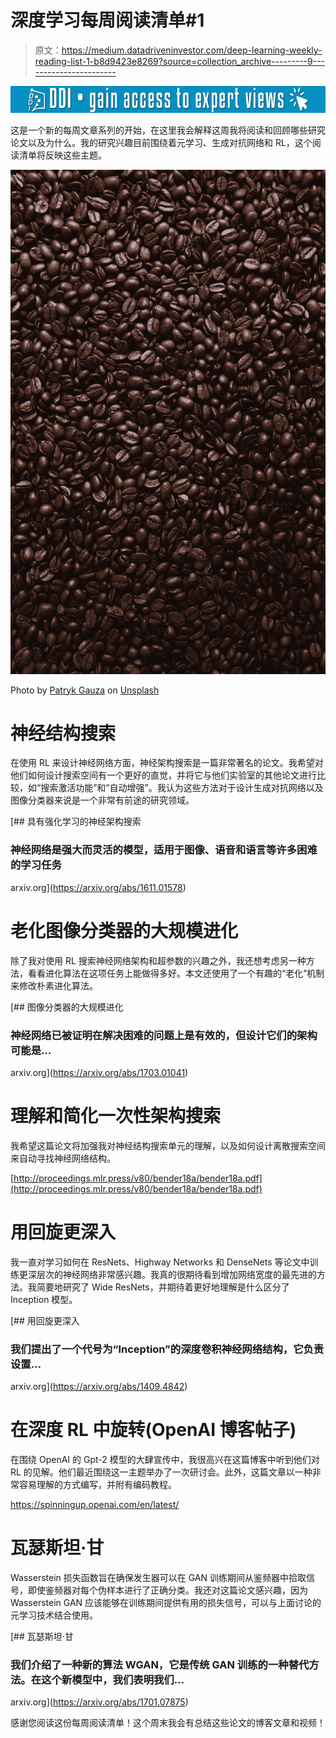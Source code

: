 # 深度学习每周阅读清单#1

> 原文：<https://medium.datadriveninvestor.com/deep-learning-weekly-reading-list-1-b8d9423e8269?source=collection_archive---------9----------------------->

[![](img/60cff867829614c08d9c9ad9eb03b8d6.png)](http://www.track.datadriveninvestor.com/1B9E)

这是一个新的每周文章系列的开始，在这里我会解释这周我将阅读和回顾哪些研究论文以及为什么。我的研究兴趣目前围绕着元学习、生成对抗网络和 RL，这个阅读清单将反映这些主题。

![](img/538d3d7104663401d8f51b7a94a0175b.png)

Photo by [Patryk Gauza](https://unsplash.com/photos/vs0tzSHVcac?utm_source=unsplash&utm_medium=referral&utm_content=creditCopyText) on [Unsplash](https://unsplash.com/?utm_source=unsplash&utm_medium=referral&utm_content=creditCopyText)

# 神经结构搜索

在使用 RL 来设计神经网络方面，神经架构搜索是一篇非常著名的论文。我希望对他们如何设计搜索空间有一个更好的直觉，并将它与他们实验室的其他论文进行比较，如“搜索激活功能”和“自动增强”。我认为这些方法对于设计生成对抗网络以及图像分类器来说是一个非常有前途的研究领域。

 [## 具有强化学习的神经架构搜索

### 神经网络是强大而灵活的模型，适用于图像、语音和语言等许多困难的学习任务

arxiv.org](https://arxiv.org/abs/1611.01578) 

# 老化图像分类器的大规模进化

除了我对使用 RL 搜索神经网络架构和超参数的兴趣之外，我还想考虑另一种方法，看看进化算法在这项任务上能做得多好。本文还使用了一个有趣的“老化”机制来修改朴素进化算法。

 [## 图像分类器的大规模进化

### 神经网络已被证明在解决困难的问题上是有效的，但设计它们的架构可能是…

arxiv.org](https://arxiv.org/abs/1703.01041) 

# 理解和简化一次性架构搜索

我希望这篇论文将加强我对神经结构搜索单元的理解，以及如何设计离散搜索空间来自动寻找神经网络结构。

[http://proceedings.mlr.press/v80/bender18a/bender18a.pdf](http://proceedings.mlr.press/v80/bender18a/bender18a.pdf)

# 用回旋更深入

我一直对学习如何在 ResNets、Highway Networks 和 DenseNets 等论文中训练更深层次的神经网络非常感兴趣。我真的很期待看到增加网络宽度的最先进的方法。我简要地研究了 Wide ResNets，并期待着更好地理解是什么区分了 Inception 模型。

 [## 用回旋更深入

### 我们提出了一个代号为“Inception”的深度卷积神经网络结构，它负责设置…

arxiv.org](https://arxiv.org/abs/1409.4842) 

# 在深度 RL 中旋转(OpenAI 博客帖子)

在围绕 OpenAI 的 Gpt-2 模型的大肆宣传中，我很高兴在这篇博客中听到他们对 RL 的见解。他们最近围绕这一主题举办了一次研讨会。此外，这篇文章以一种非常容易理解的方式编写，并附有编码教程。

https://spinningup.openai.com/en/latest/

# 瓦瑟斯坦·甘

Wasserstein 损失函数旨在确保发生器可以在 GAN 训练期间从鉴频器中拾取信号，即使鉴频器对每个伪样本进行了正确分类。我还对这篇论文感兴趣，因为 Wasserstein GAN 应该能够在训练期间提供有用的损失信号，可以与上面讨论的元学习技术结合使用。

 [## 瓦瑟斯坦·甘

### 我们介绍了一种新的算法 WGAN，它是传统 GAN 训练的一种替代方法。在这个新模型中，我们表明我们…

arxiv.org](https://arxiv.org/abs/1701.07875) 

感谢您阅读这份每周阅读清单！这个周末我会有总结这些论文的博客文章和视频！